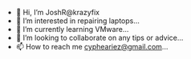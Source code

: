 - 👋 Hi, I’m JoshR@krazyfix
- 👀 I’m interested in repairing laptops...
- 🌱 I’m currently learning VMware...
- 💞️ I’m looking to collaborate on any tips or advice...
- 📫 How to reach me cypheariez@gmail.com...

<!---
krazyfix/krazyfix is a ✨ special ✨ repository because its `README.md` (this file) appears on your GitHub profile.
You can click the Preview link to take a look at your changes.
--->
